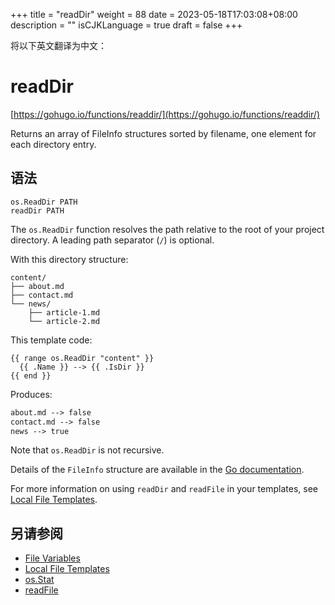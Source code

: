+++
title = "readDir"
weight = 88
date = 2023-05-18T17:03:08+08:00
description = ""
isCJKLanguage = true
draft = false
+++

将以下英文翻译为中文：
# readDir

[https://gohugo.io/functions/readdir/](https://gohugo.io/functions/readdir/)

Returns an array of FileInfo structures sorted by filename, one element for each directory entry.

## 语法

```
os.ReadDir PATH
readDir PATH
```

The `os.ReadDir` function resolves the path relative to the root of your project directory. A leading path separator (`/`) is optional.

With this directory structure:

```text
content/
├── about.md
├── contact.md
└── news/
    ├── article-1.md
    └── article-2.md
```

This template code:

```go-html-template
{{ range os.ReadDir "content" }}
  {{ .Name }} --> {{ .IsDir }}
{{ end }}
```

Produces:

```html
about.md --> false
contact.md --> false
news --> true
```

Note that `os.ReadDir` is not recursive.

Details of the `FileInfo` structure are available in the [Go documentation](https://pkg.go.dev/io/fs#FileInfo).

For more information on using `readDir` and `readFile` in your templates, see [Local File Templates](https://gohugo.io/templates/files).

## 另请参阅

- [File Variables](https://gohugo.io/variables/files/)
- [Local File Templates](https://gohugo.io/templates/files/)
- [os.Stat](https://gohugo.io/functions/os.stat/)
- [readFile](https://gohugo.io/functions/readfile/)
